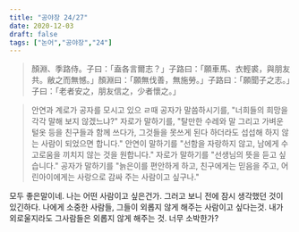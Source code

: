 ```yaml
---
title: "공야장 24/27"
date: 2020-12-03
draft: false
tags: ["논어","공야장","24"]
---
```


> 顏淵、季路侍。子曰：「盍各言爾志？」子路曰：「願車馬、衣輕裘，與朋友共。敝之而無憾。」顏淵曰：「願無伐善，無施勞。」子路曰：「願聞子之志。」子曰：「老者安之，朋友信之，少者懷之。」

> 안연과 계로가 공자를 모시고 있으 ㄹ때 공자가 말씀하시기를, "너희들의 희망을 각각 말해 보지 않겠느냐?" 자로가 말하기를, "탈만한 수레와 말 그리고 가벼운 털옷 등을 친구들과 함께 쓰다가, 그것들을 못쓰게 된다 하더라도 섭섭해 하지 않는 사람이 되었으면 합니다." 안연이 말하기를 "선함을 자랑하지 않고, 남에게 수고로움을 끼치지 않는 것을 원합니다." 자로가 말하기를 "선생님의 뜻을 듣고 싶습니다." 공자가 말하기를 "늙은이를 편안하게 하고, 친구에게는 믿음을 주고, 어린아이에게는 사랑으로 감싸 주는 사람이고 싶구나."

모두 좋은말이네. 나는 어떤 사람이고 싶은건가. 그러고 보니 전에 잠시 생각했던 것이 있긴하다. 나에게 소중한 사람들, 그들이 외롭지 않게 해주는 사람이고 싶다는것. 내가 외로울지라도 그사람들은 외롭지 않게 해주는 것. 너무 소박한가?



